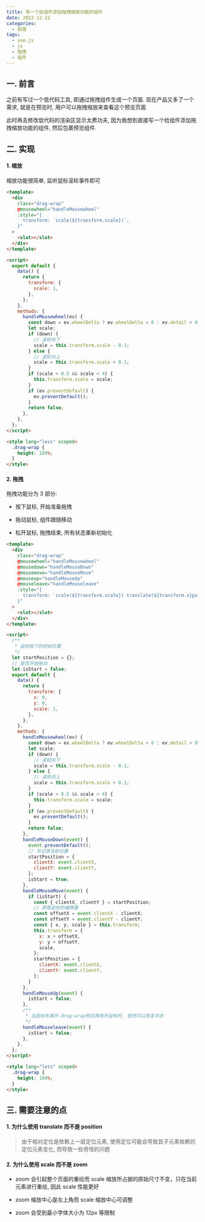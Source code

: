 ```yaml
---
title: 写一个给组件添加拖拽缩放功能的组件
date: 2022-12-22
categories:
  - 前端
tags:
  - vue.js
  - js
  - 拖拽
  - 组件
---
```


## 一. 前言

之前有写过一个低代码工具, 即通过拖拽组件生成一个页面. 现在产品又多了一个需求, 就是在预览时, 用户可以拖拽缩放来查看这个预览页面 <br />

此时再去修改低代码的渲染区显示太费功夫, 因为我想到直接写一个给组件添加拖拽缩放功能的组件, 然后包裹预览组件.

## 二. 实现

#### 1. 缩放

缩放功能很简单, 监听鼠标滚轮事件即可

```html
<template>
  <div
    class="drag-wrap"
    @mousewheel="handleMousewheel"
    :style="{
      transform: `scale(${transform.scale})`,
    }"
  >
    <slot></slot>
  </div>
</template>

<script>
  export default {
    data() {
      return {
        transform: {
          scale: 1,
        },
      };
    },
    methods: {
      handleMousewheel(ev) {
        const down = ev.wheelDelta ? ev.wheelDelta < 0 : ev.detail > 0;
        let scale;
        if (down) {
          // 滚轮向下
          scale = this.transform.scale - 0.1;
        } else {
          // 滚轮向上
          scale = this.transform.scale + 0.1;
        }
        if (scale > 0.5 && scale < 4) {
          this.transform.scale = scale;
        }
        if (ev.preventDefault) {
          ev.preventDefault();
        }
        return false;
      },
    },
  };
</script>

<style lang="less" scoped>
  .drag-wrap {
    height: 100%;
  }
</style>
```

#### 2. 拖拽

拖拽功能分为 3 部分:

- 按下鼠标, 开始准备拖拽

- 拖动鼠标, 组件跟随移动

- 松开鼠标, 拖拽结束, 所有状态重新初始化

```html
<template>
  <div
    class="drag-wrap"
    @mousewheel="handleMousewheel"
    @mousedown="handleMouseDown"
    @mousemove="handleMouseMove"
    @mouseup="handleMouseUp"
    @mouseleave="handleMouseleave"
    :style="{
      transform: `scale(${transform.scale}) translate(${transform.x}px, ${transform.y}px)`,
    }"
  >
    <slot></slot>
  </div>
</template>

<script>
  /**
   * 鼠标按下的初始位置
   */
  let startPosition = {};
  // 是否开始拖动
  let isStart = false;
  export default {
    data() {
      return {
        transform: {
          x: 0,
          y: 0,
          scale: 1,
        },
      };
    },
    methods: {
      handleMousewheel(ev) {
        const down = ev.wheelDelta ? ev.wheelDelta < 0 : ev.detail > 0;
        let scale;
        if (down) {
          // 滚轮向下
          scale = this.transform.scale - 0.1;
        } else {
          // 滚轮向上
          scale = this.transform.scale + 0.1;
        }
        if (scale > 0.5 && scale < 4) {
          this.transform.scale = scale;
        }
        if (ev.preventDefault) {
          ev.preventDefault();
        }
        return false;
      },
      handleMouseDown(event) {
        event.preventDefault();
        // 并记录当前位置
        startPosition = {
          clientX: event.clientX,
          clientY: event.clientY,
        };
        isStart = true;
      },
      handleMouseMove(event) {
        if (isStart) {
          const { clientX, clientY } = startPosition;
          // 获取鼠标的偏移量
          const offsetX = event.clientX - clientX;
          const offsetY = event.clientY - clientY;
          const { x, y, scale } = this.transform;
          this.transform = {
            x: x + offsetX,
            y: y + offsetY,
            scale,
          };
          startPosition = {
            clientX: event.clientX,
            clientY: event.clientY,
          };
        }
      },
      handleMouseUp(event) {
        isStart = false;
      },
      /**
       * 当鼠标先离开.drag-wrap然后再放开鼠标时, 依然可以恢复状态
       */
      handleMouseleave(event) {
        isStart = false;
      },
    },
  };
</script>

<style lang="less" scoped>
  .drag-wrap {
    height: 100%;
  }
</style>
```

## 三. 需要注意的点

#### 1. 为什么使用 translate 而不是 position

> 由于相对定位是依赖上一层定位元素, 使用定位可能会导致其子元素依赖的定位元素变化, 而导致一些奇怪的问题

#### 2. 为什么使用 scale 而不是 zoom

- zoom 会引起整个页面的重绘而 scale 缩放所占据的原始尺寸不变，只在当前元素进行重绘, 因此 scale 性能更好

- zoom 缩放中心是左上角而 scale 缩放中心可调整

- zoom 会受到最小字体大小为 12px 等限制
